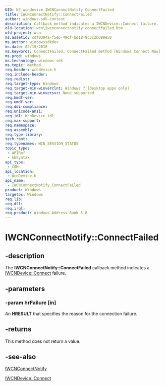 ```yaml
---
UID: NF:wcndevice.IWCNConnectNotify.ConnectFailed
title: IWCNConnectNotify::ConnectFailed
author: windows-sdk-content
description: Callback method indicates a IWCNDevice::Connect failure.
old-location: wcn\iwcnconnectnotify_connectfailed.htm
old-project: wcn
ms.assetid: cdf0394a-f5e6-49cf-bd18-9c3c2b689e50
ms.author: windowssdkdev
ms.date: 02/15/2018
ms.keywords: ConnectFailed, ConnectFailed method [Windows Connect Now], ConnectFailed method [Windows Connect Now],IWCNConnectNotify interface, IWCNConnectNotify interface [Windows Connect Now],ConnectFailed method, IWCNConnectNotify.ConnectFailed, IWCNConnectNotify::ConnectFailed, wcn.iwcnconnectnotify_connectfailed, wcndevice/IWCNConnectNotify::ConnectFailed
ms.prod: windows
ms.technology: windows-sdk
ms.topic: method
req.header: wcndevice.h
req.include-header: 
req.redist: 
req.target-type: Windows
req.target-min-winverclnt: Windows 7 [desktop apps only]
req.target-min-winversvr: None supported
req.kmdf-ver: 
req.umdf-ver: 
req.ddi-compliance: 
req.unicode-ansi: 
req.idl: WcnDevice.idl
req.max-support: 
req.namespace: 
req.assembly: 
req.type-library: 
tech.root: 
req.typenames: WCN_SESSION_STATUS
topic_type:
 - APIRef
 - kbSyntax
api_type:
 - COM
api_location:
 - WcnDevice.h
api_name:
 - IWCNConnectNotify.ConnectFailed
product: Windows
targetos: Windows
req.lib: 
req.dll: 
req.irql: 
req.product: Windows Address Book 5.0
---
```


# IWCNConnectNotify::ConnectFailed


## -description


The <b>IWCNConnectNotify::ConnectFailed</b> callback method  indicates a <a href="https://msdn.microsoft.com/d7c940f2-0862-4b53-bbb9-4ea47fe6d6f6">IWCNDevice::Connect</a> failure.


## -parameters




### -param hrFailure [in]

An <b>HRESULT</b> that specifies the reason for the connection failure.


## -returns



This method does not return a value.




## -see-also




<a href="https://msdn.microsoft.com/63ea2b5a-4bec-4050-9a61-962a1faef0a0">IWCNConnectNotify</a>



<a href="https://msdn.microsoft.com/d7c940f2-0862-4b53-bbb9-4ea47fe6d6f6">IWCNDevice::Connect</a>
 

 

